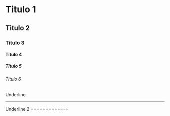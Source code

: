 # Titulo 1
## Titulo 2
### Titulo 3
#### Titulo 4
##### Titulo 5
###### Titulo 6
Underline
_____________

Underline 2 =============
